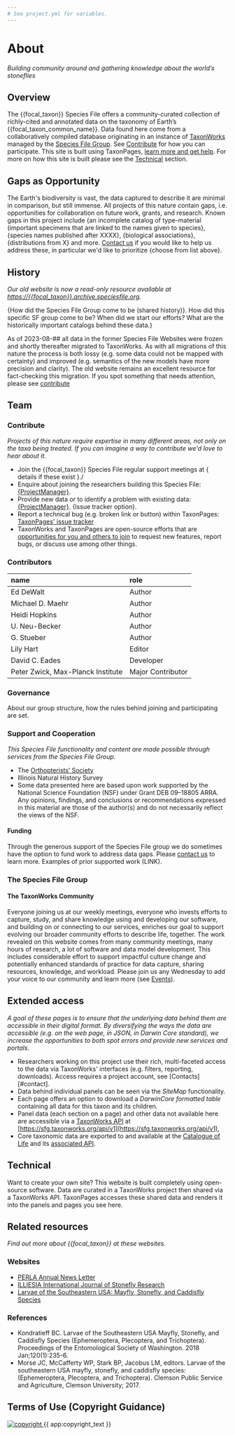 ```yaml
---
# See project.yml for variables.
---
```


# About
_Building community around and gathering knowledge about the world’s stoneflies_

## Overview
The {{focal_taxon}} Species File offers a community-curated collection of richly-cited and annotated data on the taxonomy of Earth’s {{focal_taxon_common_name}}. Data found here come from a collaboratively compiled database originating in an instance of [TaxonWorks](https://taxonworks.org) managed by the [Species File Group](https://speciesfilegroup). See [Contribute](#contribute) for how you can participate. This site is built using TaxonPages, [learn more and get help](). For more on how this site is built please see the [Technical](#technical) section.

## Gaps as Opportunity
The Earth's biodiversity is vast, the data captured to describe it are minimal in comparison, but still immense. All projects of this nature contain gaps, i.e. opportunities for collaboration on future work, grants, and research. Known gaps in this project include {an incomplete catalog of type-material (important specimens that are linked to the names given to species}, {species names published after XXXX}, {biological associations}, {distributions from X} and more. [Contact us](#contact) if you would like to help us address these, in particular we'd like to prioritize {choose from list above}.

## History
_Our old website is now a read-only resource available at [https://{{focal_taxon}}.archive.speciesfile.org](https://{{focal_taxon}}.archive.speciesfile.org)._

{How did the Species File Group come to be (shared history)}. How did this specific SF group come to be? When did we start our efforts? What are the historically important catalogs behind these data.}

As of 2023-08-## all data in the former Species File Websites were frozen and shortly thereafter migrated to TaxonWorks. As with all migrations of this nature the process is both lossy (e.g. some data could not be mapped with certainty) and improved (e.g. semantics of the new models have more precision and clarity).  The old website remains an excellent resource for fact-checking this migration. If you spot something that needs attention, please see [contribute](about#contribute)

## Team
### Contribute
_Projects of this nature require expertise in many different areas, not only on the taxa being treated. If you can imagine a way to contribute we'd love to hear about it._

* Join the {{focal_taxon}} Species File regular support meetings at { details if these exist }./
* Enquire about joining the researchers building this Species File: [{ProjectManager}](mailto:address@example.com).
* Provide new data or to identify a problem with existing data: [{ProjectManager}](mailto:address@example.com). {Issue tracker option}.
* Report a technical bug (e.g. broken link or button) within TaxonPages: [TaxonPages' issue tracker](https://github.com/SpeciesFileGroup/taxonpages/issues/new?assignees=&labels=bug&projects=&template=bug.yml&title=%5BBug%5D%3A+)
* TaxonWorks and TaxonPages are open-source efforts that are [opportunities for you and others to join](https://docs.taxonworks.org/develop/contributing.html) to request new features, report bugs, or discuss use among other things.

### Contributors
|name|role|
|:----|:----|
| Ed DeWalt | Author | 
| Michael D. Maehr | Author |
| Heidi Hopkins | Author |
| U. Neu-Becker | Author |
| G. Stueber | Author |
| Lily Hart | Editor |
| David C. Eades | Developer |
| Peter Zwick, Max-Planck Institute | Major Contributor |

### Governance
About our group structure, how the rules behind joining and participating are set.

### Support and Cooperation
_This Species File functionality and content are made possible through services from the Species File Group._

* The [Orthopterists’ Society](http://140.247.119.225/OrthSoc/) 
* Illinois Natural History Survey
* Some data presented here are based upon work supported by the National Science Foundation (NSF) under Grant DEB 09–18805 ARRA. Any opinions, findings, and conclusions or recommendations expressed in this material are those of the author(s) and do not necessarily reflect the views of the NSF.

#### Funding
Through the generous support of the Species File group we do sometimes have the option to fund work to address data gaps. Please [contact us](LINK) to learn more. Examples of prior supported work (LINK).

### The Species File Group
#### The TaxonWorks Community
Everyone joining us at our weekly meetings, everyone who invests efforts to capture, study, and share knowledge using and developing our software, and building on or connecting to our services, enriches our goal to support evolving our broader community efforts to describe life, together. The work revealed on this website comes from many community meetings, many hours of research, a lot of software and data model development. This includes considerable effort to support impactful culture change and potentially enhanced standards of practice for data capture, sharing resources, knowledge, and workload. Please join us any Wednesday to add your voice to our community and learn more (see [Events](https://speciesfilegroup.org/events.html)).

## Extended access
_A goal of these pages is to ensure that the underlying data behind them are accessible in their digital format. By diversifying the ways the data are accessible (e.g. on the web page, in JSON, in Darwin Core standard), we increase the opportunities to both spot errors and provide new services and portals._

* Researchers working on this project use their rich, multi-faceted access to the data via TaxonWorks' interfaces (e.g. filters, reporting, downloads). Access requires a project account, see [Contacts][#contact].
* Data behind individual panels can be seen via the *SiteMap* functionality.
* Each page offers an option to download a *DarwinCore formatted table* containing all data for this taxon and its children.
* Panel data (each section on a page) and other data not available here are accessible via a [TaxonWorks API](https://api.taxonworks.org) at [https://sfg.taxonworks.org/api/v1](https://sfg.taxonworks.org/api/v1),
* Core taxonomic data are exported to and available at the [Catalogue of Life]({https://link_to_root_taxon_page}) and its [associated API](https://link_to_api_for_pertinent_dataset).

## Technical
Want to create your own site? This website is built completely using open-source software. Data are curated in a TaxonWorks project then shared via a TaxonWorks API. TaxonPages accesses these shared data and renders it into the panels and pages you see here.

## Related resources
_Find out more about {{focal_taxon}} at these websites._

### Websites
* [PERLA Annual News Letter](http://plecoptera.speciesfile.org/HomePage/Plecoptera/PerlaList.aspx)
* [ILLIESIA International Journal of Stonefly Research](http://illiesia.speciesfile.org/)
* [Larvae of the Southeastern USA: Mayfly, Stonefly, and Caddisfly Species](https://secure.touchnet.net/C20569_ustores/web/product_detail.jsp?PRODUCTID=2682&SINGLESTORE=true)

### References
* Kondratieff BC. Larvae of the Southeastern USA Mayfly, Stonefly, and Caddisfly Species (Ephemeroptera, Plecoptera, and Trichoptera). Proceedings of the Entomological Society of Washington. 2018 Jan;120(1):235-6.
* Morse JC, McCafferty WP, Stark BP, Jacobus LM, editors. Larvae of the southeastern USA mayfly, stonefly, and caddisfly species:(Ephemeroptera, Plecoptera, and Trichoptera). Clemson Public Service and Agriculture, Clemson University; 2017.

## Terms of Use (Copyright Guidance)

<div class="flex items-center gap-2">
  <a
    class="min-w-fit"
    href="{{ app:copyright_image_link }}"
  >
    <img 
      src="{{ app:copyright_image }}" 
      alt="copyright" 
      class="m-0"
    >
  </a>
  <span>{{ app:copyright_text }}</span>
</div>
